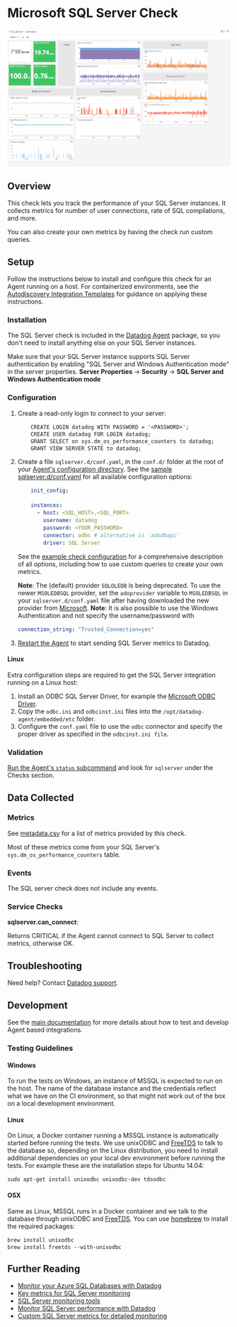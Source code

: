 # Microsoft SQL Server Check

![SQL server Graph][1]

## Overview

This check lets you track the performance of your SQL Server instances. It collects metrics for number of user connections, rate of SQL compilations, and more.

You can also create your own metrics by having the check run custom queries.

## Setup

Follow the instructions below to install and configure this check for an Agent running on a host. For containerized environments, see the [Autodiscovery Integration Templates][2] for guidance on applying these instructions.

### Installation

The SQL Server check is included in the [Datadog Agent][3] package, so you don't need to install anything else on your SQL Server instances.

Make sure that your SQL Server instance supports SQL Server authentication by enabling "SQL Server and Windows Authentication mode" in the server properties.
**Server Properties** -> **Security** -> **SQL Server and Windows Authentication mode**

### Configuration

1. Create a read-only login to connect to your server:

    ```
        CREATE LOGIN datadog WITH PASSWORD = '<PASSWORD>';
        CREATE USER datadog FOR LOGIN datadog;
        GRANT SELECT on sys.dm_os_performance_counters to datadog;
        GRANT VIEW SERVER STATE to datadog;
    ```

2. Create a file `sqlserver.d/conf.yaml`, in the `conf.d/` folder at the root of your [Agent's configuration directory][4].
    See the [sample sqlserver.d/conf.yaml][5] for all available configuration options:

    ```yaml
        init_config:

        instances:
          - host: <SQL_HOST>,<SQL_PORT>
            username: datadog
            password: <YOUR_PASSWORD>
            connector: odbc # alternative is 'adodbapi'
            driver: SQL Server
    ```

    See the [example check configuration][5] for a comprehensive description of all options, including how to use custom queries to create your own metrics.

    **Note**: The (default) provider `SQLOLEDB` is being deprecated. To use the newer `MSOLEDBSQL` provider, set the `adoprovider` variable to `MSOLEDBSQL` in your `sqlserver.d/conf.yaml` file after having downloaded the new provider from [Microsoft][6].
    **Note**: It is also possible to use the Windows Authentication and not specify the username/password with
    ```yaml
    connection_string: "Trusted_Connection=yes"
    ```

3. [Restart the Agent][7] to start sending SQL Server metrics to Datadog.

#### Linux

Extra configuration steps are required to get the SQL Server integration running on a Linux host:

1. Install an ODBC SQL Server Driver, for example the [Microsoft ODBC Driver][8].
2. Copy the `odbc.ini` and `odbcinst.ini` files into the `/opt/datadog-agent/embedded/etc` folder.
3. Configure the `conf.yaml` file to use the `odbc` connector and specify the proper driver as specified in the `odbcinst.ini file`.

### Validation

[Run the Agent's `status` subcommand][9] and look for `sqlserver` under the Checks section.

## Data Collected
### Metrics

See [metadata.csv][10] for a list of metrics provided by this check.

Most of these metrics come from your SQL Server's `sys.dm_os_performance_counters` table.

### Events
The SQL server check does not include any events.

### Service Checks

**sqlserver.can_connect**:

Returns CRITICAL if the Agent cannot connect to SQL Server to collect metrics, otherwise OK.

## Troubleshooting
Need help? Contact [Datadog support][11].

## Development

See the [main documentation][12] for more details about how to test and develop Agent based integrations.

### Testing Guidelines

#### Windows

To run the tests on Windows, an instance of MSSQL is expected to run on the host. The name of the database instance and the credentials reflect what we have on the CI environment, so that might not work out of the box on a local development environment.

#### Linux

On Linux, a Docker container running a MSSQL instance is automatically started before running the tests. We use unixODBC and [FreeTDS][13] to talk to the database so, depending on the Linux distribution, you need to install additional dependencies on your local dev environment before running the tests. For example these are the installation steps for Ubuntu 14.04:

```
sudo apt-get install unixodbc unixodbc-dev tdsodbc
```

#### OSX

Same as Linux, MSSQL runs in a Docker container and we talk to the database through unixODBC and [FreeTDS][13]. You can use [homebrew][14] to install the required packages:

```
brew install unixodbc
brew install freetds --with-unixodbc
```

## Further Reading

* [Monitor your Azure SQL Databases with Datadog][15]
* [Key metrics for SQL Server monitoring][16]
* [SQL Server monitoring tools][17]
* [Monitor SQL Server performance with Datadog][18]
* [Custom SQL Server metrics for detailed monitoring][19]

[1]: https://raw.githubusercontent.com/DataDog/integrations-core/master/sqlserver/images/sqlserver_dashboard.png
[2]: https://docs.datadoghq.com/agent/autodiscovery/integrations
[3]: https://app.datadoghq.com/account/settings#agent
[4]: https://docs.datadoghq.com/agent/guide/agent-configuration-files/#agent-configuration-directory
[5]: https://github.com/DataDog/integrations-core/blob/master/sqlserver/datadog_checks/sqlserver/data/conf.yaml.example
[6]: https://docs.microsoft.com/en-us/sql/connect/oledb/oledb-driver-for-sql-server?view=sql-server-2017
[7]: https://docs.datadoghq.com/agent/guide/agent-commands/#start-stop-and-restart-the-agent
[8]: https://docs.microsoft.com/en-us/sql/connect/odbc/linux-mac/installing-the-microsoft-odbc-driver-for-sql-server?view=sql-server-2017
[9]: https://docs.datadoghq.com/agent/guide/agent-commands/#agent-status-and-information
[10]: https://github.com/DataDog/integrations-core/blob/master/sqlserver/metadata.csv
[11]: https://docs.datadoghq.com/help
[12]: https://docs.datadoghq.com/developers/integrations
[13]: http://www.freetds.org
[14]: https://brew.sh
[15]: https://www.datadoghq.com/blog/monitor-azure-sql-databases-datadog
[16]: https://www.datadoghq.com/blog/sql-server-monitoring
[17]: https://www.datadoghq.com/blog/sql-server-monitoring-tools
[18]: https://www.datadoghq.com/blog/sql-server-performance
[19]: https://www.datadoghq.com/blog/sql-server-metrics
